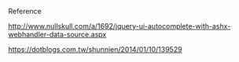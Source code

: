 Reference

http://www.nullskull.com/a/1692/jquery-ui-autocomplete-with-ashx-webhandler-data-source.aspx

https://dotblogs.com.tw/shunnien/2014/01/10/139529

